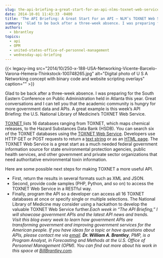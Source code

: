 ```yaml
---
slug: the-api-briefing-a-great-start-for-an-api-nlms-toxnet-web-service
date: 2014-10-01 11:43:33 -0400
title: 'The API Briefing: A Great Start For an API – NLM’s TOXNET Web Service'
summary: 'Glad to be back after a three-week absence. I was preparing for the South Eastern Conference on Public Administration held in Atlanta this year. Great conversations and I can tell you that the academic community is hungry for more government data and APIs. A great example is this week’s API Briefing: the U.S. National Library'
authors:
  - bbrantley
topics:
  - api
  - OPM
  - united-states-office-of-personnel-management
  - wednesday-api-briefing
---
```


{{< legacy-img src="2014/10/250-x-188-USA-Networking-Vicente-Barcelo-Varona-Hemera-Thinkstock-100748265.jpg" alt="Digital photo of U S A Networking concept with binary code and website scripting overlays" caption="" >}} 

Glad to be back after a three-week absence. I was preparing for the South Eastern Conference on Public Administration held in Atlanta this year. Great conversations and I can tell you that the academic community is hungry for more government data and APIs. A great example is this week’s API Briefing: the U.S. National Library of Medicine&#8217;s TOXNET Web Service.

<a href="http://toxnet.nlm.nih.gov/index.html" target="_blank">TOXNET </a>lists 16 databases ranging from TOXNET, which maps chemical releases, to the Hazard Substances Data Bank (HSDB). You can search six of the TOXNET databases using the <a href="http://toxnet.nlm.nih.gov/toxnetapi/search_chemical.html" target="_blank">TOXNET Web Service</a>. Developers use HTTP GET or POST requests to return a <a href="http://toxnet.nlm.nih.gov/toxnetapi/chemical_result.txt" target="_blank">text string</a> or as an <a href="http://toxgate.nlm.nih.gov/cgi-bin/sis/search2/r?dbs+hsdb:@term+@DOCNO+35" target="_blank">HTML page</a>. The TOXNET Web Service is a great start as a much needed federal government information source for state environmental protection agencies, public health services, and other government and private sector organizations that need authoritative environmental toxin information.

Here are some possible next steps for making TOXNET a more useful API.

  * First, return the results in several formats such as XML and JSON.
  * Second, provide code samples (PHP, Python, and so on) to access the TOXNET Web Service in a RESTful way.
  * Finally, program the API so a developer can access all 16 TOXNET databases at once or specify single or multiple selections. The National Library of Medicine may consider using a hackathon to develop the valuable TOXNET Web Service further._Each week in “The API Briefing,” I will showcase government APIs and the latest API news and trends. Visit this blog every week to learn how government APIs are transforming government and improving government services for the American people. If you have ideas for a topic or have questions about APIs, please contact me via_ [_email_](mailto:William.Brantley@opm.gov)_._ **_Dr. William A. Brantley_**_, PMP, is a Program Analyst, in Forecasting and Methods at the U.S. Office of Personnel Management (OPM). You can find out more about his work in this space at_ [_BillBrantley.com_](http://billbrantley.com/)_._